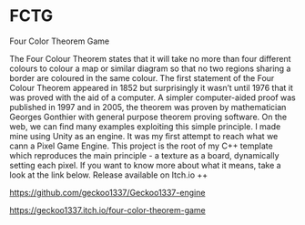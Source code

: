 # FCTG
Four Color Theorem Game

The Four Colour Theorem states that it will take no more than four different colours to colour a map or similar diagram so that no two regions sharing a border are coloured in the same colour. The first statement of the Four Colour Theorem appeared in 1852 but surprisingly it wasn’t until 1976 that it was proved with the aid of a computer. A simpler computer-aided proof was published in 1997 and in 2005, the theorem was proven by mathematician Georges Gonthier with general purpose theorem proving software. On the web, we can find many examples exploiting this simple principle. I made mine using Unity as an engine. It was my first attempt to reach what we cann a Pixel Game Engine. This project is the root of my C++ template which reproduces the main principle - a texture as a board, dynamically setting each pixel. If you want to know more about what it means, take a look at the link below. Release available on Itch.io ++

https://github.com/geckoo1337/Geckoo1337-engine

https://geckoo1337.itch.io/four-color-theorem-game
